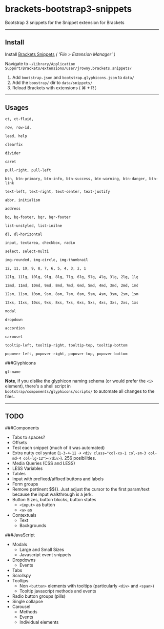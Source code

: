 brackets-bootstrap3-snippets
===

Bootstrap 3 snippets for the Snippet extension for Brackets

---

## Install

Install [Brackets Snippets](https://github.com/jrowny/brackets-snippets) *( 'File > Extension Manager' )*

Navigate to `~/Library/Application Support/Brackets/extensions/user/jrowny.brackets.snippets/`

1. Add `bootstrap.json` and `bootstrap.glyphicons.json` to `data/`
2. Add the `boostrap/` dir to `data/snippets/`
3. Reload Brackets with extensions ( ⌘ + R )

---

## Usages

	ct, ct-fluid,

	row, row-id,
	
	lead, help
	
	clearfix
	
	divider
	
	caret
	
	pull-right, pull-left
	
	btn, btn-primary, btn-info, btn-success, btn-warning, btn-danger, btn-link
	
	text-left, text-right, text-center, text-justify
	
	abbr, initialism
	
	address
	
	bq, bq-footer, bqr, bqr-footer
	
	list-unstyled, list-inilne 
	
	dl, dl-horizontal
	
	input, textarea, checkbox, radio
	
	select, select-multi
	
	img-rounded, img-circle, img-thumbnail
	
	12, 11, 10, 9, 8, 7, 6, 5, 4, 3, 2, 1
	
	12lg, 11lg, 10lg, 9lg, 8lg, 7lg, 6lg, 5lg, 4lg, 3lg, 2lg, 1lg
	
	12md, 11md, 10md, 9md, 8md, 7md, 6md, 5md, 4md, 3md, 2md, 1md
	
	12sm, 11sm, 10sm, 9sm, 8sm, 7sm, 6sm, 5sm, 4sm, 3sm, 2sm, 1sm
	
	12xs, 11xs, 10xs, 9xs, 8xs, 7xs, 6xs, 5xs, 4xs, 3xs, 2xs, 1xs
	    
	modal
	       
	dropdown
	
	accordion
	
	carousel
	
	tooltip-left, tooltip-right, tooltip-top, tooltip-bottom
	
	popover-left, popover-right, popover-top, popover-bottom
	
###Glyphicons

	gl-name

**Note**, if you dislike the glyphicon naming schema (or would prefer the `<i>` element), there's a shell script in `bootstrap/components/glyphicons/scripts/` to automate all changes to the files.

---

## TODO

###Components

* Tabs to spaces?
* Offsets
* Test each snippet (much of it was automated)
* Extra nutty col syntax (`1-3-4-12` -> `<div class="col-xs-1 col-sm-3 col-md-4 col-lg-12"></div>`). 256 posibilities.
* Media Queries (CSS and LESS)
* LESS Variables
* Tables
* Input with prefixed/affixed buttons and labels
* Form groups
* Remove pertinent $${}. Just adjust the cursor to the first param/text because the input walkthrough is a jerk.
* Button Sizes, button blocks, button states
	* `<input>` as button
	* `<a>` as 
* Contextuals
	* Text
	* Backgrounds

###JavaScript

* Modals
	* Large and Small Sizes
	* Javascript event snippets
* Dropdowns
	* Events
* Tabs
* Scrollspy
* Tooltips
	* Non `<button>` elements with tooltips (particularly `<div>` and `<span>`)
	* Tooltip javascript methods and events
* Radio button groups (pills)
* Single collapse
* Carousel
	* Methods
	* Events
	* Individual elements